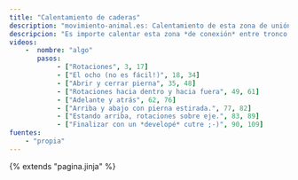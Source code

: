 ```yaml
---
title: "Calentamiento de caderas"
description: "movimiento-animal.es: Calentamiento de esta zona de unión entre tronco y extremidades"
descripcion: "Es importe calentar esta zona *de conexión* entre tronco y extremidades."
videos: 
    -  nombre: "algo"
       pasos:
            - ["Rotaciones", 3, 17]       
            - ["El ocho (no es fácil!)", 18, 34]
            - ["Abrir y cerrar pierna", 35, 48]      
            - ["Rotaciones hacia dentro y hacia fuera", 49, 61]
            - ["Adelante y atrás", 62, 76]
            - ["Arriba y abajo con pierna estirada.", 77, 82]
            - ["Estando arriba, rotaciones sobre eje.", 83, 89]      
            - ["Finalizar con un *developé* cutre ;-)", 90, 109]
fuentes:
    - "propia"
---
```

{% extends "pagina.jinja" %}